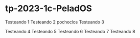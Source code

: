 # tp-2023-1c-PeladOS
Testeando 1
Testeando 2
pochoclos
Testeando 3

Testeando 4
Testeando 5
Testeando 6
Testeando 7
Testeando 8